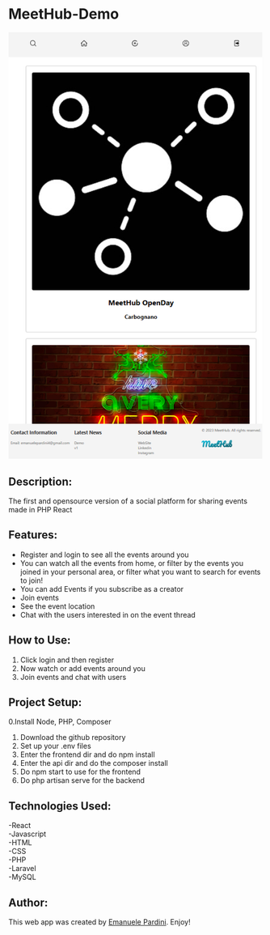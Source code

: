 # MeetHub-Demo
![MeetHub](MeetHubDemo.png)
## Description:
The first and opensource version of a social platform for sharing events made in PHP React

## Features:

- Register and login to see all the events around you  
- You can watch all the events from home, or filter by the events you joined in your personal area, or filter what you want to search for events to join!  
- You can add Events if you subscribe as a creator  
- Join events  
- See the event location  
- Chat with the users interested in on the event thread  

## How to Use:

1. Click login and then register  
2. Now watch or add events around you  
3. Join events and chat with users

## Project Setup:

0.Install Node, PHP, Composer
1. Download the github repository  
2. Set up your .env files  
3. Enter the frontend dir and do npm install  
4. Enter the api dir and do the composer install  
5. Do npm start to use for the frontend  
6. Do php artisan serve for the backend  


## Technologies Used:
-React  
-Javascript  
-HTML  
-CSS  
-PHP  
-Laravel  
-MySQL  

## Author:

This web app was created by [Emanuele Pardini](http://emanuelepardini.altervista.org/).
Enjoy!
